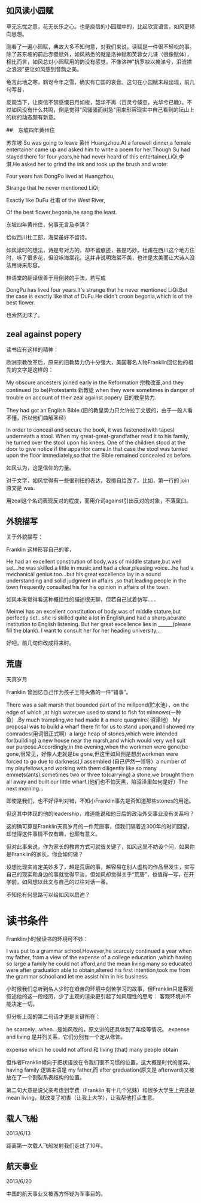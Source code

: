 ## 如风读小园赋

草无忘忧之意，花无长乐之心。也是庾信的小园赋中的，比起欣赏语言，如风更倾向思想。

刚看了一遍小园赋，典故大多不知何意，对我们来说，读赋是一件很不轻松的事。除了苏东坡的前后赤壁赋外，如风熟悉的就是洛神赋和芙蓉女儿诔（很像赋体），相比而言，如风总对小园赋用的韵没有感觉，不像洛神"抗罗袂以掩涕兮，泪流襟之浪浪"更让如风感到音韵之美。

龟言此地之寒，鹤讶今年之雪，确实有亡国的哀音。这句在小园赋末段出现，前几句写昔，

反观当下，让庾信不禁感慨日月如梭，韶华不再（百灵兮倏忽，光华兮已晚）。不过如风没有什么共鸣，倒是觉得"风骚骚而树急"用来形容现实中自己看到的坛山上的树的动态颇有新意。

##　东坡四年黄州住

苏东坡 Su was going to leave 黄州 Huangzhou.At a farewell dinner,a female entertainer came up and asked him to write a poem for her.Though Su had stayed there for four years,he had never heard of this entertainer,LiQi,李淇.He asked her to grind the ink and took up the brush and wrote:

Four years has DongPo lived at Huangzhou,

Strange that he never mentioned LiQi;

Exactly like DuFu 杜甫 of the West River,

Of the best flower,begonia,he sang the least.

东坡四年黄州住，何事无言及李淇？

恰似西川杜工部，海棠虽好不留诗。

如风读时的想法，诗是夸对方的，却不留痕迹，甚是巧妙。杜甫在西川这个地方住时，咏了很多花，但没咏海棠花。这并非说明海棠不美，也许是太美而让大诗人没法用诗来形容。

林语堂的翻译很善于用倒装的手法，若写成

DongPu has lived four years.It's strange that he never mentioned LiQi.But the case is exactly like that of DuFu.He didn't croon begonia,which is of the best flower.

也索然无味了。

## zeal against popery

读书应有这样的精神：

欧洲宗教改革后，原来的旧教势力仍十分强大，美国著名人物Franklin回忆他的祖先的文字是这样的：

My obscure ancesters joined early in the Reformation 宗教改革,and
they continued (to be)Protestants 新教徒 when they were sometimes in danger of trouble on account of their zeal against popery 旧的教皇势力.

They had got an English Bible.(旧的教皇势力只允许拉丁文版的，由于一般人看不懂，所以他们曲解圣经）

In order to conceal and secure the book,
it was fastened(with tapes) underneath a stool.
When my great-great-grandfather read it to his family,
he turned over the stool upon his knees.
One of the children stood at the door to give notice if the apparitor came.In that case the stool was turned upon the floor immediately,so that the Bible remained concealed as before.

如风认为，这是信仰的力量。

对于文字，如风觉得有一些很别扭的表达，我擅自给改了。比如，第一行的
join 原文是 was.

用zeal这个名词表现反对的程度，而用介词against引出反对的对象，不落窠臼。 

## 外貌描写

关于外貌描写：

Franklin 这样形容自己的爹，

He had an excellent constitution of body,was of middle stature,but well set...he was skilled a little in music,and had a clear,pleasing voice...he had a mechanical genius too...but his great excellence lay in a sound understanding and solid judgment in  affairs ,so that leading people in the town frequently consulted his for his opinion in affairs of the town.

如风本来觉得看这种概括性的描述很无聊，但若自己试着仿写……

Meimei has an excellent constitution of body,was of middle stature,but perfectly set...she is skilled quite a lot in English,and had a sharp,acurate institution to English listening.
But her great excellence lies in ______(please fill the blank).
I want to consult her for her heading university...

好吧，前几句你改成将来时。 

## 荒唐

天真岁月

Franklin 曾回忆自己作为孩子王带头做的一件“错事”。

There was a salt marsh that bounded part of the millpond(贮水池），on the edge of which ,at high water,we used to stand to fish fot minnows(一种鱼）.By much trampling,we had made it a mere quagmire(
沼泽地）.My proposal was to build a wharf there fit for us to stand upon,and I showed my comrades(用词很正式啊）a large heap of stones,which were intended for(building) a new house near the marsh,and which would very well suit our purpose.Accordingly,in the evening,when the workmen were gone(be gone,很常见，好像人走就是be gone,但这里如风倒是想出workmen were forced to go due to darkness),I assembled (自己俨然一领导）a number of my playfellows,and working with them diligently like so many emmets(ants),sometimes two or three to(carrying) a stone,we brought them all away and built our little wharf.(他们也不怕天黑，陷沼泽里如何是好）The next morning...

即使是我们，也不好评判对错，不知小Franklin事先是否知道那些stones的用途。

但这其中体现的他的leadership，难道能说和他日后的政治外交事业没有关系吗？

这的确可算是Franklin天真岁月的一件荒唐事，但我们隔着近300年的时间回望，却觉得这件事情不仅有趣，也颇有意义。

但对此事来说，作为家长的教育方式可就很关键了，如风这里不妨设个问，如果你是Franklin的家长，你会如何做？

设想比现实肯定美妙多了，越是荒唐的事，越容易在别人虚构的作品里发生，实写自己的现实和身边的事就觉得平淡，但如风却觉得关乎“荒唐”，也值得一写，在开学前，如风想以此文与自己的过往对话一番。

不知伦有何思路可以给如风以启迪？

# 读书条件

Franklin小时候读书的环境可不妙：

I was put to a grammar school.However,he scarcely continued  a year when my father, from a view of the expense of a college education ,which having so large a family he could not afford,and the mean living many so educated were after graduation able to obtain,altered his first intention,took me from the grammar school and let me assist him in his business.

小时候我们总听到名人少时在艰苦的环境中刻苦学习的故事，但Franklin只是客观叙述他的这一段经历，少了主观的渲染更引起了如风理性的思考：
客观环境并不能决定一切。

但分析上面的第二句话才更是关键所在：

he scarcely...when...是如风改的，原文讲的还具体到了年级等情况。
expense and living 是并列关系，它们分别有一个定从修饰。

expense which he could not afford 和 living (that) many people obtain

但作者Franklin倾向于把状语放在令我们很不习惯的位置，这大概是时代的差异。
having family 逻辑主语是 my father,而 after graduation(原文是 afterward)又被放在了一个割裂系表结构的位置。

第二句大意是说父亲考虑到学费（Franklin 有十几个兄妹）和很多大学生上完还是 mean living，就改变了初衷（让我上大学），让我帮他打点生意。

## 载人飞船
2013/6/13

 距离第一次载人飞船发射我们走过了10年。 

## 航天事业
2013/6/20

 中国的航天事业又被西方怀疑为军事目的。 